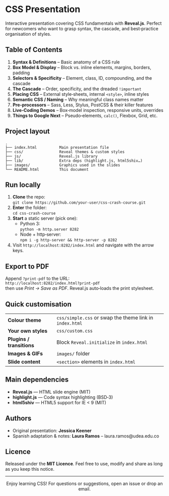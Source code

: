 <h1>CSS Presentation</h1>
<p>
  Interactive presentation covering CSS fundamentals with <strong>Reveal.js</strong>.
  Perfect for newcomers who want to grasp syntax, the cascade, and best‑practice
  organisation of styles.
</p>

## Table of Contents

1. **Syntax & Definitions** – Basic anatomy of a CSS rule
2. **Box Model & Display** – Block vs. inline elements, margins, borders, padding
3. **Selectors & Specificity** – Element, class, ID, compounding, and the cascade
4. **The Cascade** – Order, specificity, and the dreaded `!important`
5. **Placing CSS** – External style‑sheets, internal `<style>`, inline styles
6. **Semantic CSS / Naming** – Why meaningful class names matter
7. **Pre‑processors** – Sass, Less, Stylus, PostCSS & their killer features
8. **Live‑Coding Demos** – Box‑model inspection, responsive units, overrides
9. **Things to Google Next** – Pseudo‑elements, `calc()`, Flexbox, Grid, etc.

<h2>Project layout</h2>
<pre><code>.
├── index.html          Main presentation file
├── css/                Reveal themes &amp; custom styles
├── js/                 Reveal.js library
├── lib/                Extra deps (highlight.js, html5shiv…)
├── images/             Graphics used in the slides
└── README.html         This document
</code></pre>

<h2>Run locally</h2>
<ol>
  <li><strong>Clone</strong> the repo:<br>
    <code>git clone https://github.com/your‑user/css‑crash‑course.git</code></li>
  <li><strong>Enter</strong> the folder:<br>
    <code>cd css‑crash‑course</code></li>
  <li><strong>Start</strong> a static server (pick one):<br>
    <ul>
      <li>Python 3:<br><code>python -m http.server 8282</code></li>
      <li>Node + http‑server:<br><code>npm i -g http-server && http-server -p 8282</code></li>
    </ul>
  </li>
  <li>Visit <code>http://localhost:8282/index.html</code> and navigate with the arrow keys.</li>
</ol>

<h2>Export to PDF</h2>
<p>
  Append <code>?print-pdf</code> to the URL:<br>
  <code>http://localhost:8282/index.html?print-pdf</code><br>
  then use <em>Print → Save as PDF</em>. Reveal.js auto‑loads the print stylesheet.
</p>

<h2>Quick customisation</h2>
<table>
  <tr><td><strong>Colour theme</strong></td><td><code>css/simple.css</code> or swap the theme link in <code>index.html</code></td></tr>
  <tr><td><strong>Your own styles</strong></td><td><code>css/custom.css</code></td></tr>
  <tr><td><strong>Plugins / transitions</strong></td><td>Block <code>Reveal.initialize</code> in <code>index.html</code></td></tr>
  <tr><td><strong>Images &amp; GIFs</strong></td><td><code>images/</code> folder</td></tr>
  <tr><td><strong>Slide content</strong></td><td><code>&lt;section&gt;</code> elements in <code>index.html</code></td></tr>
</table>

<h2>Main dependencies</h2>
<ul>
  <li><strong>Reveal.js</strong> — HTML slide engine (MIT)</li>
  <li><strong>highlight.js</strong> — Code syntax highlighting (BSD‑3)</li>
  <li><strong>html5shiv</strong> — HTML5 support for IE &lt; 9 (MIT)</li>
</ul>

<h2>Authors</h2>
<ul>
  <li>Original presentation: <strong>Jessica Keener</strong></li>
  <li>Spanish adaptation &amp; notes: <strong>Laura Ramos</strong> – laura.ramos@udea.edu.co</li>
</ul>

<h2>Licence</h2>
<p>
  Released under the <strong>MIT Licence</strong>.  
  Feel free to use, modify and share as long as you keep this notice.
</p>

<hr>
<p style="text-align:center">Enjoy learning CSS! For questions or suggestions, open an issue or drop an email.</p>

</body>
</html>
